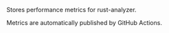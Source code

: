 Stores performance metrics for rust-analyzer.

Metrics are automatically published by GitHub Actions.
